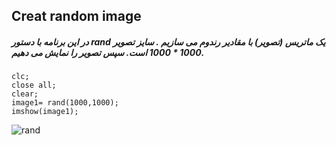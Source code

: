 ## Creat random image
####
##### در این برنامه با دستور rand  یک ماتریس (تصویر) با مقادیر رندوم می سازیم . سایز تصویر  1000 * 1000 است. سپس تصویر را نمایش می دهیم.
```
clc;
close all;
clear;
image1= rand(1000,1000);
imshow(image1);
```
![rand](https://github.com/semnan-university-ai/image-processing-class-002/blob/main/exercises/zeinabfamili/im.exc08/fig1.8.png)
